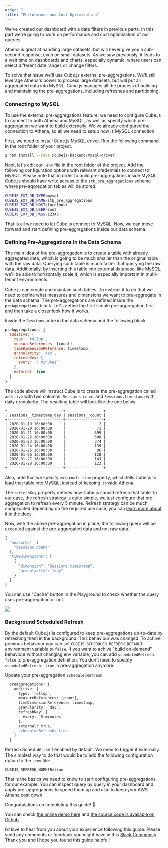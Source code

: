 ```yaml
---
order: 7
title: "Performance and Cost Optimization"
---
```


We've created our dashboard with a date filters in previous parts. In this
part we're going to work on performance and cost optimization of our queries.

Athena is great at handling large datasets, but will never give you a sub-second response, even on small datasets. As we saw previously, it leads to a wait time on dashboards and charts, especially dynamic, where users can select different date ranges or change filters.

To solve that issue we'll use Cube.js external pre-aggregations. We'll still leverage Athena's power to process large datasets, but will put all aggregated data into MySQL. Cube.js manages all the process of building and maintaining the pre-aggregations, including refreshes and partitioning.

### Connecting to MySQL

To use the external pre-aggregations feature, we need to configure Cube.js to connect to both Athena and MySQL, as well as specify which pre-aggregation we want to build externally. We've already configured the connection to Athena, so all we need to setup now is MySQL connection.

First, we need to install Cube.js MySQL driver. Run the following command in the root folder of your project.

```bash
$ npm install --save @cubejs-backend/mysql-driver
```

Next, let's edit our `.env` file in the root folder of the project.
Add the following configuration options with relevant credentials to connect to MySQL. Please note that in order to build pre-aggregations inside MySQL, Cube.js should have write access to the `stb_pre_aggregations` schema where pre-aggregation tables will be stored.

```bash
CUBEJS_EXT_DB_TYPE=mysql
CUBEJS_EXT_DB_NAME=stb_pre_aggregations
CUBEJS_EXT_DB_HOST=localhost
CUBEJS_EXT_DB_USER=root
CUBEJS_EXT_DB_PASS=12345
```

That is all we need to let Cube.js connect to MySQL. Now, we can move forward and start defining pre-aggregations inside our data schema.

### Defining Pre-Aggregations in the Data Schema

The main idea of the pre-aggregation is to create a table with already aggregated data, which is going to be much smaller than the original table with the raw data. Querying such table is much faster that querying the raw data. Additionally, by inserting this table into external database, like MySQL, we'll be able to horizontally scale it, which is especially important in multi-tenant environments.

Cube.js can create and maintain such tables. To instruct it to do that we need to
define what measures and dimensions we want to pre-aggregate in the data schema.
The pre-aggregations are defined inside the `preAggregations` block. Let's
define the first simple pre-aggregation first and then take a closer look how it
works.

Inside the `Sessions` cube in the data schema add the following block.

```js
preAggregations: {
  additive: {
    type: `rollup`,
    measureReferences: [count],
    timeDimensionReference: timestamp,
    granularity: `day`,
    refreshKey: {
      every: `5 minutes`
    },
    external: true
  }
}
```

The code above will instruct Cube.js to create the pre-aggregation called
`additive` with two columns: `Sessions.count` and `Sessions.timestamp` with
daily granularity. The resulting table will look like the one below.

```
+-------------------------+-----------------+
| sessions__timestamp_day | sessions__count |
+-------------------------+-----------------+
| 2020-01-19 16:00:00     |               2 |
| 2020-01-20 16:00:00     |              71 |
| 2020-01-21 16:00:00     |             699 |
| 2020-01-22 16:00:00     |             608 |
| 2020-01-23 16:00:00     |             374 |
| 2020-01-24 16:00:00     |             139 |
| 2020-01-25 16:00:00     |              86 |
| 2020-01-26 16:00:00     |             128 |
| 2020-01-27 16:00:00     |             143 |
| 2020-01-28 16:00:00     |             123 |
+-------------------------+-----------------+
```

Also, note that we specify `external: true` property, which tells Cube.js to load that
table into MySQL, instead of keeping it inside Athena.

The `refreshKey` property defines how Cube.js should refresh that table. In our
case, the refresh strategy is quite simple, we just configure that
pre-aggregation to refresh every 5 minute. Refresh strategy can be much
complicated depending on the required use case, you can [learn more about it in
the docs](https://cube.dev/docs/caching#pre-aggregations-refresh-strategy).

Now, with the above pre-aggregation in place, the following query will be
executed against the pre-aggregated data and not raw data.

```js
{
  "measures": [
    "Sessions.count"
  ],
  "timeDimensions": [
    {
      "dimension": "Sessions.timestamp",
      "granularity": "day"
    }
  ]
}
```

You can use "Cache" button in the Playground to check whether the query uses
pre-aggregation or not.

![](/images/7-screenshot-1.png)

### Background Scheduled Refresh

By the default Cube.js is configured to keep pre-aggregations
up-to-date by refreshing them in the background. This behaviour was
changed. To achive previous behaviour you can set `CUBEJS_SCHEDULED_REFRESH_DEFAULT` environment variable to `false`. If
you want to achive "build on-demand" behaviour without changing env
variable, you can add `scheduledRefresh: false` to pre-aggregation
definition. You don't need to specify `scheduledRefresh: true` in 
pre-aggregation anymore.

Update your pre-aggregation `scheduledRefresh`.

```diff
  preAggregations: {
    additive: {
      type: `rollup`,
      measureReferences: [count],
      timeDimensionReference: timestamp,
      granularity: `day`,
      refreshKey: {
        every: `5 minutes`
      },
      external: true,
-     scheduledRefresh: true
    }
  }
```

Refresh Scheduler isn't enabled by default. We need to trigger it externally.
The simplest way to do that would be to add the following configuration option to the
`.env` file:

```
CUBEJS_REFRESH_WORKER=true
```

That is the basics we need to know to start configuring pre-aggregations for our example. You
can inspect query by query in your dashboard and apply pre-aggregations to speed them up and also to keep your AWS Athena cost down.

Congratulations on completing this guide! 🎉

You can check [the online demo here](https://web-analytics-demo.cube.dev/) and [the source code is available on Github](https://github.com/cube-js/cube.js/tree/master/examples/web-analytics).

I’d love to hear from you about your experience following this guide. Please send any comments or feedback you might have in this [Slack Community](http://slack.cube.dev/). Thank you and I hope you found this guide helpful!

